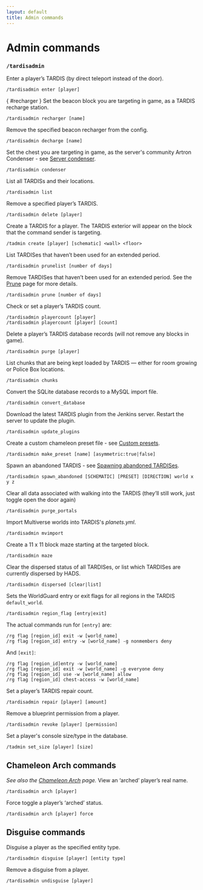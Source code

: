 ```yaml
---
layout: default
title: Admin commands
---
```


# Admin commands

### `/tardisadmin`

Enter a player’s TARDIS (by direct teleport instead of the door).

```
/tardisadmin enter [player]
```

{ #recharger } Set the beacon block you are targeting in game, as a TARDIS recharge station.

```
/tardisadmin recharger [name]
```

Remove the specified beacon recharger from the config.

```
/tardisadmin decharge [name]
```

Set the chest you are targeting in game, as the server's community Artron Condenser - see [Server condenser](condenser.html#server-condenser).

```
/tardisadmin condenser
```

List all TARDISs and their locations.

```
/tardisadmin list
```

Remove a specified player’s TARDIS.

```
/tardisadmin delete [player]
```

Create a TARDIS for a player. The TARDIS exterior will appear on the block that
the command sender is targeting.

```
/tadmin create [player] [schematic] <wall> <floor>
```

List TARDISes that haven’t been used for an extended period.

```
/tardisadmin prunelist [number of days]
```

Remove TARDISes that haven’t been used for an extended period. See the
[Prune](prune.html) page for more details.

```
/tardisadmin prune [number of days]
```

Check or set a player’s TARDIS count.

```
/tardisadmin playercount [player]
/tardisadmin playercount [player] [count]
```

Delete a player’s TARDIS database records (will not remove any blocks in game).

```
/tardisadmin purge [player]
```

List chunks that are being kept loaded by TARDIS &mdash; either for room growing
or Police Box locations.

```
/tardisadmin chunks
```

Convert the SQLite database records to a MySQL import file.

```
/tardisadmin convert_database
```

Download the latest TARDIS plugin from the Jenkins server. Restart the server to update the plugin.

```
/tardisadmin update_plugins
```

Create a custom chameleon preset file - see [Custom presets](custom-preset.html).

```
/tardisadmin make_preset [name] [asymmetric:true|false]
```

Spawn an abandoned TARDIS - see [Spawning abandoned TARDISes](abandon.html#spawning-abandoned-tardises).

```
/tardisadmin spawn_abandoned [SCHEMATIC] [PRESET] [DIRECTION] world x y z
```

Clear all data associated with walking into the TARDIS (they’ll still work, just toggle open the door again)

```
/tardisadmin purge_portals
```

Import Multiverse worlds into TARDIS's _planets.yml_.

```
/tardisadmin mvimport
```

Create a 11 x 11 block maze starting at the targeted block.

```
/tardisadmin maze
```

Clear the dispersed status of all TARDISes, or list which TARDISes are currently dispersed by HADS.

```
/tardisadmin dispersed [clear|list]
```

Sets the WorldGuard entry or exit flags for all regions in the TARDIS `default_world`. 

```
/tardisadmin region_flag [entry|exit]
```

The actual commands run for `[entry]` are:

```
/rg flag [region_id] exit -w [world_name]
/rg flag [region_id] entry -w [world_name] -g nonmembers deny
```

And `[exit]`:

```
/rg flag [region_id]entry -w [world_name]
/rg flag [region_id] exit -w [world_name] -g everyone deny
/rg flag [region_id] use -w [world_name] allow
/rg flag [region_id] chest-access -w [world_name]
```

Set a player’s TARDIS repair count.

```
/tardisadmin repair [player] [amount]
```

Remove a blueprint permission from a player.

```
/tardisadmin revoke [player] [permission]
```

Set a player's console size/type in the database.

```
/tadmin set_size [player] [size]
```

## Chameleon Arch commands

_See also the [Chameleon Arch](chameleon-arch.html) page._
View an ‘arched’ player’s real name.

```
/tardisadmin arch [player]
```

Force toggle a player’s ‘arched’ status.

```
/tardisadmin arch [player] force
```

## Disguise commands

Disguise a player as the specified entity type.

```
/tardisadmin disguise [player] [entity type]
```

Remove a disguise from a player.

```
/tardisadmin undisguise [player]
```

